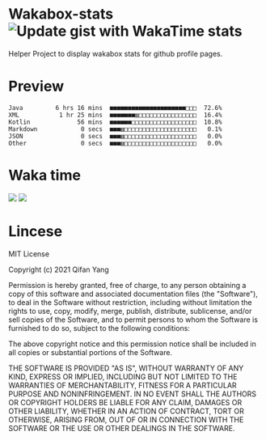  # Wakabox-stats ![Update gist with WakaTime stats](https://github.com/underwindfall/wakabox-stats/workflows/Update%20gist%20with%20WakaTime%20stats/badge.svg)

  Helper Project to display wakabox stats for github profile pages. 
 # Preview 
  
  ```  
 Java         6 hrs 16 mins  ■■■■■■■■■■■■■■■■■■■■■□□□  72.6%
XML           1 hr 25 mins  ■■■■■■■▥□□□□□□□□□□□□□□□□  16.4%
Kotlin             56 mins  ■■■■■■□□□□□□□□□□□□□□□□□□  10.8%
Markdown            0 secs  ■■■▥□□□□□□□□□□□□□□□□□□□□   0.1%
JSON                0 secs  ■■■▥□□□□□□□□□□□□□□□□□□□□   0.0%
Other               0 secs  ■■■▥□□□□□□□□□□□□□□□□□□□□   0.0% 
 ``` 
  
 
 
  
  # Waka time 

  ![](https://wakatime.com/share/@underwindfall/04fb31b6-0c1f-434d-b3a5-ac5e62f5364c.svg)
  ![](https://wakatime.com/share/@underwindfall/3d98f640-5c0f-4faf-b8df-1c48dec045b2.svg)
  
  # Lincese 

  MIT License

  Copyright (c) 2021 Qifan Yang
  
  Permission is hereby granted, free of charge, to any person obtaining a copy
  of this software and associated documentation files (the "Software"), to deal
  in the Software without restriction, including without limitation the rights
  to use, copy, modify, merge, publish, distribute, sublicense, and/or sell
  copies of the Software, and to permit persons to whom the Software is
  furnished to do so, subject to the following conditions:
  
  The above copyright notice and this permission notice shall be included in all
  copies or substantial portions of the Software.
  
  THE SOFTWARE IS PROVIDED "AS IS", WITHOUT WARRANTY OF ANY KIND, EXPRESS OR
  IMPLIED, INCLUDING BUT NOT LIMITED TO THE WARRANTIES OF MERCHANTABILITY,
  FITNESS FOR A PARTICULAR PURPOSE AND NONINFRINGEMENT. IN NO EVENT SHALL THE
  AUTHORS OR COPYRIGHT HOLDERS BE LIABLE FOR ANY CLAIM, DAMAGES OR OTHER
  LIABILITY, WHETHER IN AN ACTION OF CONTRACT, TORT OR OTHERWISE, ARISING FROM,
  OUT OF OR IN CONNECTION WITH THE SOFTWARE OR THE USE OR OTHER DEALINGS IN THE
  SOFTWARE.
